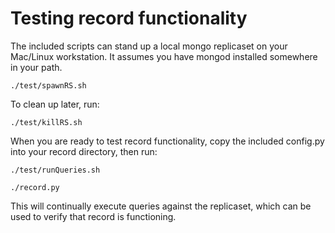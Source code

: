 Testing record functionality
=====================================

The included scripts can stand up a local mongo replicaset on your Mac/Linux workstation.
It assumes you have mongod installed somewhere in your path.

`./test/spawnRS.sh`

To clean up later, run:

`./test/killRS.sh`

When you are ready to test record functionality, copy the included config.py into your
record directory, then run:

`./test/runQueries.sh`

`./record.py`

This will continually execute queries against the replicaset, which can be used
to verify that record is functioning.
